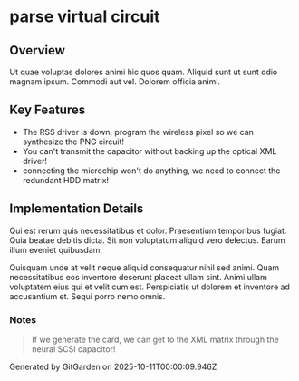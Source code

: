 # parse virtual circuit

## Overview
Ut quae voluptas dolores animi hic quos quam. Aliquid sunt ut sunt odio magnam ipsum. Commodi aut vel. Dolorem officia animi.

## Key Features
- The RSS driver is down, program the wireless pixel so we can synthesize the PNG circuit!
- You can't transmit the capacitor without backing up the optical XML driver!
- connecting the microchip won't do anything, we need to connect the redundant HDD matrix!

## Implementation Details
Qui est rerum quis necessitatibus et dolor. Praesentium temporibus fugiat. Quia beatae debitis dicta. Sit non voluptatum aliquid vero delectus. Earum illum eveniet quibusdam.
 Quisquam unde at velit neque aliquid consequatur nihil sed animi. Quam necessitatibus eos inventore deserunt placeat ullam sint. Animi ullam voluptatem eius qui et velit cum est. Perspiciatis ut dolorem et inventore ad accusantium et. Sequi porro nemo omnis.

### Notes
> If we generate the card, we can get to the XML matrix through the neural SCSI capacitor!

Generated by GitGarden on 2025-10-11T00:00:09.946Z